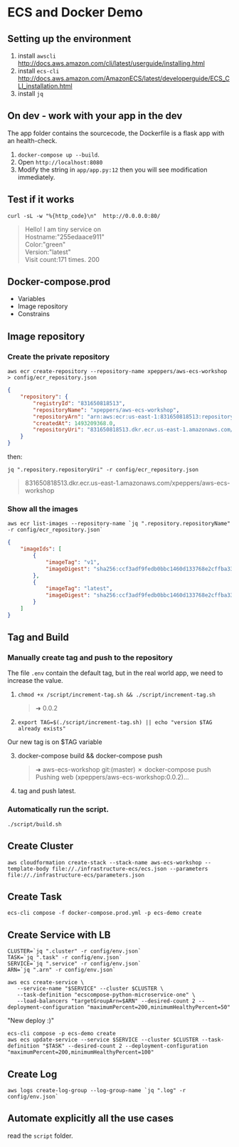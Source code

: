 # ECS and Docker Demo

## Setting up the environment

1. install `awscli` http://docs.aws.amazon.com/cli/latest/userguide/installing.html
2. install `ecs-cli` http://docs.aws.amazon.com/AmazonECS/latest/developerguide/ECS_CLI_installation.html
3. install `jq` 

## On dev - work with your app in the dev

The app folder contains the sourcecode, the Dockerfile is a flask app with an health-check.

1. `docker-compose up --build`.
2. Open `http://localhost:8080`
3. Modify the string in `app/app.py:12` then you will see modification immediately.

## Test if it works

`curl -sL -w "%{http_code}\n"  http://0.0.0.0:80/`

> Hello! I am tiny service on <br> Hostname:"255edaace911"<br> Color:"green"<br> Version:"latest"<br> Visit count:171 times.
> 200

## Docker-compose.prod

- Variables
- Image repository
- Constrains

## Image repository

### Create the private repository 

`aws ecr create-repository --repository-name xpeppers/aws-ecs-workshop > config/ecr_repository.json`

``` json
{
    "repository": {
        "registryId": "831650818513",
        "repositoryName": "xpeppers/aws-ecs-workshop",
        "repositoryArn": "arn:aws:ecr:us-east-1:831650818513:repository/xpeppers/aws-ecs-workshop",
        "createdAt": 1493209368.0,
        "repositoryUri": "831650818513.dkr.ecr.us-east-1.amazonaws.com/xpeppers/aws-ecs-workshop"
    }
}
```

then:

```
jq ".repository.repositoryUri" -r config/ecr_repository.json
```

> 831650818513.dkr.ecr.us-east-1.amazonaws.com/xpeppers/aws-ecs-workshop

### Show all the images

```
aws ecr list-images --repository-name `jq ".repository.repositoryName" -r config/ecr_repository.json`

```

``` json
{
    "imageIds": [
        {
            "imageTag": "v1", 
            "imageDigest": "sha256:ccf3adf9fedb0bbc1460d133768e2cffba33e598677ff9373734ecb5d096d882"
        }, 
        {
            "imageTag": "latest", 
            "imageDigest": "sha256:ccf3adf9fedb0bbc1460d133768e2cffba33e598677ff9373734ecb5d096d882"
        }
    ]
}
```

## Tag and Build


### Manually create tag and push to the repository

The file `.env` contain the default tag, but in the real world app, we need to increase the value.

1. `chmod +x /script/increment-tag.sh && ./script/increment-tag.sh`

   > ➜ 0.0.2
   
2. `export TAG=$(./script/increment-tag.sh) || echo "version $TAG already exists"`

Our new tag is on $TAG variable

3. docker-compose build && docker-compose push

   > ➜  aws-ecs-workshop git:(master) ✗ docker-compose push                                                               
     Pushing web (xpeppers/aws-ecs-workshop:0.0.2)...

4. tag and push latest.

### Automatically run the script.

`./script/build.sh`

## Create Cluster

```
aws cloudformation create-stack --stack-name aws-ecs-workshop --template-body file://./infrastructure-ecs/ecs.json --parameters file://./infrastructure-ecs/parameters.json
```

## Create Task

`ecs-cli compose -f docker-compose.prod.yml -p ecs-demo create`

## Create Service with LB

```
CLUSTER=`jq ".cluster" -r config/env.json`
TASK=`jq ".task" -r config/env.json`
SERVICE=`jq ".service" -r config/env.json`
ARN=`jq ".arn" -r config/env.json`

aws ecs create-service \
   --service-name "$SERVICE" --cluster $CLUSTER \
   --task-definition "ecscompose-python-microservice-one" \
   --load-balancers "targetGroupArn=$ARN" --desired-count 2 --deployment-configuration "maximumPercent=200,minimumHealthyPercent=50"
```

"New deploy :)"

```
ecs-cli compose -p ecs-demo create
aws ecs update-service --service $SERVICE --cluster $CLUSTER --task-definition "$TASK" --desired-count 2 --deployment-configuration "maximumPercent=200,minimumHealthyPercent=100"
```

## Create Log 

```
aws logs create-log-group --log-group-name `jq ".log" -r config/env.json`
```

## Automate explicitly all the use cases

read the `script` folder.